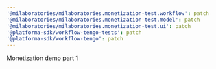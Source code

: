 ```yaml
---
'@milaboratories/milaboratories.monetization-test.workflow': patch
'@milaboratories/milaboratories.monetization-test.model': patch
'@milaboratories/milaboratories.monetization-test.ui': patch
'@platforma-sdk/workflow-tengo-tests': patch
'@platforma-sdk/workflow-tengo': patch
---
```


Monetization demo part 1

